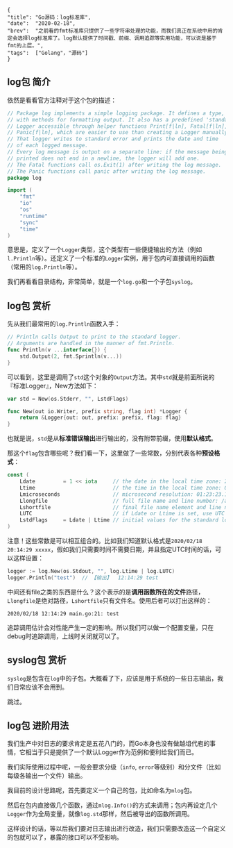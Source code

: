 ```lw-blog-meta
{
"title": "Go源码：log标准库",
"date":  "2020-02-18",
"brev":  "之前看的fmt标准库只提供了一些字符串处理的功能，而我们真正在系统中用的肯定会选择log标准库了。log默认提供了时间戳、前缀、调用追踪等实用功能，可以说是基于fmt的上层。",
"tags":  ["Golang"，"源码"]
}
```

## log包 简介

依然是看看官方注释对于这个包的描述：

```go
// Package log implements a simple logging package. It defines a type, Logger,
// with methods for formatting output. It also has a predefined 'standard'
// Logger accessible through helper functions Print[f|ln], Fatal[f|ln], and
// Panic[f|ln], which are easier to use than creating a Logger manually.
// That logger writes to standard error and prints the date and time
// of each logged message.
// Every log message is output on a separate line: if the message being
// printed does not end in a newline, the logger will add one.
// The Fatal functions call os.Exit(1) after writing the log message.
// The Panic functions call panic after writing the log message.
package log

import (
	"fmt"
	"io"
	"os"
	"runtime"
	"sync"
	"time"
)
```

意思是，定义了一个`Logger`类型，这个类型有一些便捷输出的方法（例如`l.Println`等）。还定义了一个标准的`Logger`实例，用于包内可直接调用的函数（常用的`log.Println`等）。

我们再看看目录结构，非常简单，就是一个`log.go`和一个子包`syslog`。

## log包 赏析

先从我们最常用的`log.Println`函数入手：

```go
// Println calls Output to print to the standard logger.
// Arguments are handled in the manner of fmt.Println.
func Println(v ...interface{}) {
	std.Output(2, fmt.Sprintln(v...))
}
```

可以看到，这里是调用了`std`这个对象的`Output`方法。其中`std`就是前面所说的『标准Logger』，New方法如下：

```go
var std = New(os.Stderr, "", LstdFlags)
```

```go
func New(out io.Writer, prefix string, flag int) *Logger {
	return &Logger{out: out, prefix: prefix, flag: flag}
}
```

也就是说，`std`是从**标准错误输出**进行输出的，没有附带前缀，使用**默认格式**。

那这个`flag`包含哪些呢？我们看一下，这里做了一些常数，分别代表各种**预设格式**：

```go
const (
	Ldate         = 1 << iota     // the date in the local time zone: 2009/01/23
	Ltime                         // the time in the local time zone: 01:23:23
	Lmicroseconds                 // microsecond resolution: 01:23:23.123123.  assumes Ltime.
	Llongfile                     // full file name and line number: /a/b/c/d.go:23
	Lshortfile                    // final file name element and line number: d.go:23. overrides Llongfile
	LUTC                          // if Ldate or Ltime is set, use UTC rather than the local time zone
	LstdFlags     = Ldate | Ltime // initial values for the standard logger
)
```

注意！这些常数是可以相互组合的。比如我们知道默认格式是`2020/02/18 20:14:29 xxxxx`，假如我们只需要时间不需要日期，并且指定UTC时间的话，可以这样设置：

```go
logger := log.New(os.Stdout, "", log.Ltime | log.LUTC)
logger.Println("test")  // 【输出】  12:14:29 test
```

中间还有file之类的东西是什么？这个表示的是**调用函数所在的文件**路径，`Llongfile`是绝对路径，`Lshortfile`只有文件名。使用后者可以打出这样的：

```text
2020/02/18 12:14:29 main.go:21: test
```

追踪调用估计会对性能产生一定的影响。所以我们可以做一个配置变量，只在debug时追踪调用，上线时关闭就可以了。

## syslog包 赏析

`syslog`是包含在`log`中的子包。大概看了下，应该是用于系统的一些日志输出，我们日常应该不会用到。

跳过。

## log包 进阶用法

我们生产中对日志的要求肯定是五花八门的，而Go本身也没有做越俎代庖的事情，它相当于只是提供了一个默认Logger作为范例和便利给我们而已。

我们实际使用过程中呢，一般会要求分级（`info`, `error`等级别）和分文件（比如每级各输出一个文件）输出。

我目前的设计思路呢，首先要定义一个自己的包，比如命名为`mlog`包。

然后在包内直接做几个函数，通过`mlog.Info()`的方式来调用；包内再设定几个`Logger`作为全局变量，就像`log.std`那样，然后被导出的函数所调用。

这样设计的话，等以后我们要对日志输出进行改造，我们只需要改造这一个自定义的包就可以了，暴露的接口可以不受影响。

